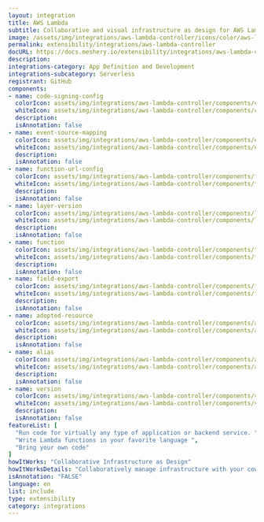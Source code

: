 ```yaml
---
layout: integration
title: AWS Lambda
subtitle: Collaborative and visual infrastructure as design for AWS Lambda
image: /assets/img/integrations/aws-lambda-controller/icons/color/aws-lambda-controller-color.svg
permalink: extensibility/integrations/aws-lambda-controller
docURL: https://docs.meshery.io/extensibility/integrations/aws-lambda-controller
description: 
integrations-category: App Definition and Development
integrations-subcategory: Serverless
registrant: GitHub
components: 
- name: code-signing-config
  colorIcon: assets/img/integrations/aws-lambda-controller/components/code-signing-config/icons/color/code-signing-config-color.svg
  whiteIcon: assets/img/integrations/aws-lambda-controller/components/code-signing-config/icons/white/code-signing-config-white.svg
  description: 
  isAnnotation: false
- name: event-source-mapping
  colorIcon: assets/img/integrations/aws-lambda-controller/components/event-source-mapping/icons/color/event-source-mapping-color.svg
  whiteIcon: assets/img/integrations/aws-lambda-controller/components/event-source-mapping/icons/white/event-source-mapping-white.svg
  description: 
  isAnnotation: false
- name: function-url-config
  colorIcon: assets/img/integrations/aws-lambda-controller/components/function-url-config/icons/color/function-url-config-color.svg
  whiteIcon: assets/img/integrations/aws-lambda-controller/components/function-url-config/icons/white/function-url-config-white.svg
  description: 
  isAnnotation: false
- name: layer-version
  colorIcon: assets/img/integrations/aws-lambda-controller/components/layer-version/icons/color/layer-version-color.svg
  whiteIcon: assets/img/integrations/aws-lambda-controller/components/layer-version/icons/white/layer-version-white.svg
  description: 
  isAnnotation: false
- name: function
  colorIcon: assets/img/integrations/aws-lambda-controller/components/function/icons/color/function-color.svg
  whiteIcon: assets/img/integrations/aws-lambda-controller/components/function/icons/white/function-white.svg
  description: 
  isAnnotation: false
- name: field-export
  colorIcon: assets/img/integrations/aws-lambda-controller/components/field-export/icons/color/field-export-color.svg
  whiteIcon: assets/img/integrations/aws-lambda-controller/components/field-export/icons/white/field-export-white.svg
  description: 
  isAnnotation: false
- name: adopted-resource
  colorIcon: assets/img/integrations/aws-lambda-controller/components/adopted-resource/icons/color/adopted-resource-color.svg
  whiteIcon: assets/img/integrations/aws-lambda-controller/components/adopted-resource/icons/white/adopted-resource-white.svg
  description: 
  isAnnotation: false
- name: alias
  colorIcon: assets/img/integrations/aws-lambda-controller/components/alias/icons/color/alias-color.svg
  whiteIcon: assets/img/integrations/aws-lambda-controller/components/alias/icons/white/alias-white.svg
  description: 
  isAnnotation: false
- name: version
  colorIcon: assets/img/integrations/aws-lambda-controller/components/version/icons/color/version-color.svg
  whiteIcon: assets/img/integrations/aws-lambda-controller/components/version/icons/white/version-white.svg
  description: 
  isAnnotation: false
featureList: [
  "Run code for virtually any type of application or backend service. ",
  "Write Lambda functions in your favorite language ",
  "Bring your own code"
]
howItWorks: "Collaborative Infrastructure as Design"
howItWorksDetails: "Collaboratively manage infrastructure with your coworkers synchronously sharing the same designs."
isAnnotation: "FALSE"
language: en
list: include
type: extensibility
category: integrations
---
```

